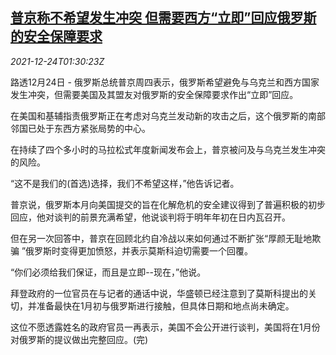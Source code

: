 <!--1640311262000-->
[普京称不希望发生冲突 但需要西方“立即”回应俄罗斯的安全保障要求](https://cn.reuters.com/article/putin-security-west-response-1224-fri-idCNKBS2J302H)
------

<div><i>2021-12-24T01:30:23Z</i></div><p>路透12月24日 - 俄罗斯总统普京周四表示，俄罗斯希望避免与乌克兰和西方国家发生冲突，但需要美国及其盟友对俄罗斯的安全保障要求作出“立即”回应。</p><p>在美国和基辅指责俄罗斯正在考虑对乌克兰发动新的攻击之后，这个俄罗斯的南部邻国已处于东西方紧张局势的中心。</p><p>在持续了四个多小时的马拉松式年度新闻发布会上，普京被问及与乌克兰发生冲突的风险。</p><p>“这不是我们的(首选)选择，我们不希望这样，”他告诉记者。</p><p>普京说，俄罗斯本月向美国提交的旨在化解危机的安全建议得到了普遍积极的初步回应，他对谈判的前景充满希望，他说谈判将于明年年初在日内瓦召开。</p><p>但在另一次回答中，普京在回顾北约自冷战以来如何通过不断扩张“厚颜无耻地欺骗 ”俄罗斯时变得更加愤怒，并表示莫斯科迫切需要一个回覆。</p><p>“你们必须给我们保证，而且是立即--现在，”他说。</p><p>拜登政府的一位官员在与记者的通话中说，华盛顿已经注意到了莫斯科提出的关切，并准备最快在1月初与俄罗斯进行接触，但具体日期和地点尚未确定。</p><p>这位不愿透露姓名的政府官员一再表示，美国不会公开进行谈判，美国将在1月份对俄罗斯的提议做出完整回应。(完)</p>
